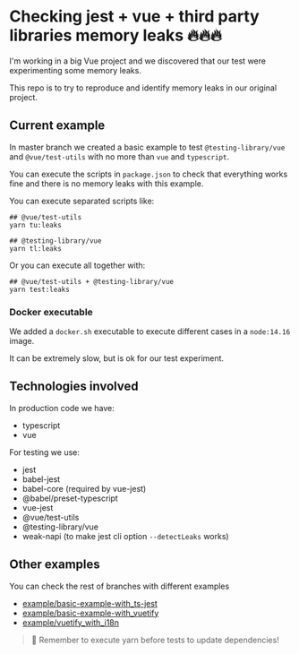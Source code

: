 # Checking jest + vue + third party libraries memory leaks 🔥🔥🔥

I'm working in a big Vue project and we discovered that our test were experimenting some memory leaks.

This repo is to try to reproduce and identify memory leaks in our original project.

## Current example

In master branch we created a basic example to test `@testing-library/vue` and `@vue/test-utils` with no more than `vue` and `typescript`.

You can execute the scripts in `package.json` to check that everything works fine and there is no memory leaks with this example.

You can execute separated scripts like:

```
## @vue/test-utils
yarn tu:leaks

## @testing-library/vue
yarn tl:leaks
```

Or you can execute all together with:

```
## @vue/test-utils + @testing-library/vue
yarn test:leaks
```

### Docker executable

We added a `docker.sh` executable to execute different cases in a `node:14.16` image.

It can be extremely slow, but is ok for our test experiment.

## Technologies involved

In production code we have:

- typescript
- vue

For testing we use:

- jest
- babel-jest
- babel-core (required by vue-jest)
- @babel/preset-typescript
- vue-jest
- @vue/test-utils
- @testing-library/vue
- weak-napi (to make jest cli option `--detectLeaks` works)

## Other examples

You can check the rest of branches with different examples

- [example/basic-example-with_ts-jest](https://github.com/srbarba/testing-vue-memory-leaks/tree/example/basic-example-with_ts-jest)
- [example/basic-example-with_vuetify](https://github.com/srbarba/testing-vue-memory-leaks/tree/example/basic-example-with_vuetify)
- [example/vuetify_with_i18n](https://github.com/srbarba/testing-vue-memory-leaks/tree/example/vuetify_with_i18n)

> 📝 Remember to execute yarn before tests to update dependencies!
